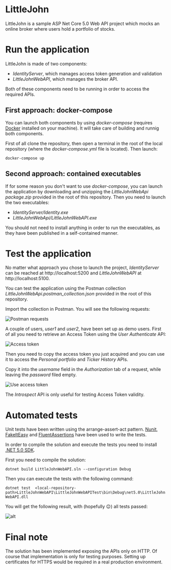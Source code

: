 # LittleJohn

LittleJohn is a sample ASP Net Core 5.0 Web API project which mocks an online broker where users hold a portfolio of stocks.

# Run the application
LittleJohn is made of two components: 
* _IdentityServer_, which manages access token generation and validation
*  _LittleJohnWebAPI_, which manages the broker API.

Both of these components need to be running in order to access the required APIs.

## First approach: docker-compose
You can launch both components by using _docker-compose_ (requires [Docker](https://www.docker.com/) installed on your machine). It will take care of building and runnig both components.

First of all clone the repository, then open a terminal in the root of the local repository (where the _docker-compose.yml_ file is located). Then launch:

```docker-compose up```

## Second approach: contained executables
If for some reason you don't want to use _docker-compose_, you can launch the application by downloading and unzipping the _LittleJohnWebApi package.zip_ provided in the root of this repository. Then you need to launch the two executables:
* _IdentityServer/Identity.exe_
* _LittleJohnWebApi/LittleJohnWebAPI.exe_

You should not need to install anything in order to run the executables, as they have been published in a self-contained manner.

# Test the application
No matter what approach you chose to launch the project, _IdentityServer_ can be reached at http://localhost:5200 and  _LittleJohnWebAPI_ at http://localhost:5100.

You can test the application using the Postman collection _LittleJohnWebApi.postman_collection.json_ provided in the root of this repository. 


Import the collection in Postman. You will see the following requests:


![Postman requests](images/postman-requests.png)

A couple of users, _user1_ and _user2_, have been set up as demo users. First of all you need to retrieve an Access Token using the _User Authenticate_ API:

![Access token](images/access-token.png)

Then you need to copy the access token you just acquired and you can use it to access the _Personal portfolio_ and _Ticker History_ APIs.

Copy it into the _username_ field in the _Authorization_ tab of a request, while leaving the _password_ filed empty.

![Use access token](images/use-access-token.png)

The _Introspect_ API is only useful for testing Access Token validity.

# Automated tests
Unit tests have been written using the arrange-assert-act pattern. [Nunit](https://nunit.org/), [FakeItEasy](https://fakeiteasy.github.io/) and [FluentAssertions](https://fluentassertions.com/) have been used to write the tests.

In order to compile the solution and execute the tests you need to install [.NET 5.0 SDK](https://dotnet.microsoft.com/download/dotnet/5.0).

First you need to compile the solution:

```dotnet build LittleJohnWebAPI.sln --configuration Debug```

Then you can execute the tests with the following command:

```dotnet test  <local-repository-path>LittleJohnWebAPI\LittleJohnWebAPITest\bin\Debug\net5.0\LittleJohnWebAPI.dll```

You will get the following result, with (hopefully :wink:) all tests passed:

![alt](images/test.png)

# Final note
The solution has been implemented exposing the APIs only on HTTP. Of course that implementation is only for testing purposes. Setting up certificates for HTTPS would be required in a real production environment.